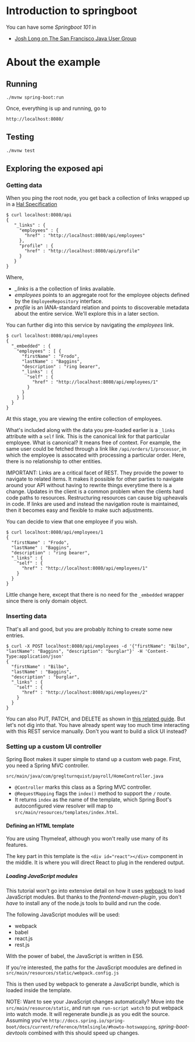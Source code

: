 
Introduction to springboot
==============
You can have some _Springboot 101_ in 

* [Josh Long on The San Francisco Java User Group](https://www.youtube.com/watch?v=sbPSjI4tt10)


# About the example

## Running

    ./mvnw spring-boot:run
    
Once, everything is up and running, go to 

    http://localhost:8080/

## Testing

    ./mvnw test

## Exploring the exposed api

### Getting data

When you ping the root node, you get back a collection of links wrapped up in a [Hal Specification](http://stateless.co/hal_specification.html)


    $ curl localhost:8080/api
    {
       "_links" : {
         "employees" : {
           "href" : "http://localhost:8080/api/employees"
         },
         "profile" : {
           "href" : "http://localhost:8080/api/profile"
         }
       }
    }

Where,
* *_links* is a the collection of links available.
* *employees* points to an aggregate root for the employee objects defined by the `EmployeeRepository` interface.
* *profile* is an IANA-standard relation and points to discoverable metadata about the entire service. We'll explore this in a later section.


You can further dig into this service by navigating the *employees* link.


    $ curl localhost:8080/api/employees
    {
      "_embedded" : {
        "employees" : [ {
          "firstName" : "Frodo",
          "lastName" : "Baggins",
          "description" : "ring bearer",
          "_links" : {
            "self" : {
              "href" : "http://localhost:8080/api/employees/1"
            }
          }
        } ]
      }
    }


At this stage, you are viewing the entire collection of employees.

What's included along with the data you pre-loaded earlier is a `_links` attribute with a `self` link. This is the canonical 
link for that particular employee. What is canonical? It means free of context. For example, the same user could be fetched 
through a link like `/api/orders/1/processor`, in which the employee is assocated with processing a particular order. Here, 
there is no relationship to other entities.

IMPORTANT: Links are a critical facet of REST. They provide the power to navigate to related items. It makes it possible 
for other parties to navigate around your API without having to rewrite things everytime there is a change. Updates in 
the client is a common problem when the clients hard code paths to resources. Restructuring resources can cause big 
upheavals in code. If links are used and instead the navigation route is maintained, then it becomes easy and flexible 
to make such adjustments.

You can decide to view that one employee if you wish.


    $ curl localhost:8080/api/employees/1
    {
      "firstName" : "Frodo",
      "lastName" : "Baggins",
      "description" : "ring bearer",
      "_links" : {
        "self" : {
          "href" : "http://localhost:8080/api/employees/1"
        }
      }
    }


Little change here, except that there is no need for the `_embedded` wrapper since there is only domain object.

### Inserting data

That's all and good, but you are probably itching to create some new entries.


    $ curl -X POST localhost:8080/api/employees -d '{"firstName": "Bilbo", "lastName": "Baggins", "description": "burglar"}' -H 'Content-Type:application/json'
    {
      "firstName" : "Bilbo",
      "lastName" : "Baggins",
      "description" : "burglar",
      "_links" : {
        "self" : {
          "href" : "http://localhost:8080/api/employees/2"
        }
      }
    }


You can also PUT, PATCH, and DELETE as shown in [this related guide](https://spring.io/guides/gs/accessing-data-rest/). 
But let's not dig into that. You have already spent way too much time interacting with this REST service manually. Don't 
you want to build a slick UI instead?


### Setting up a custom UI controller

Spring Boot makes it super simple to stand up a custom web page. First, you need a Spring MVC controller.

`src/main/java/com/greglturnquist/payroll/HomeController.java`


* `@Controller` marks this class as a Spring MVC controller.
* `@RequestMapping` flags the `index()` method to support the `/` route.
* It returns `index` as the name of the template, which Spring Boot's autoconfigured view resolver will map to `src/main/resources/templates/index.html`.

#### Defining an HTML template

You are using Thymeleaf, although you won't really use many of its features.


The key part in this template is the `<div id="react"></div>` component in the middle. It is where you will direct React to plug in the rendered output.

##### Loading JavaScript modules

This tutorial won't go into extensive detail on how it uses [webpack](https://webpack.github.io/) to load JavaScript modules. But thanks to the *frontend-maven-plugin*, you don't _have_ to install any of the node.js tools to build and run the code.

The following JavaScript modules will be used:

* webpack
* babel
* react.js
* rest.js

With the power of babel, the JavaScript is written in ES6.

If you're interested, the paths for the JavaScript moodules are defined in `src/main/resources/static/webpack.config.js`

This is then used by webpack to generate a JavaScript bundle, which is loaded inside the template. 

NOTE: Want to see your JavaScript changes automatically? Move into the `src/main/resource/static`, and run `npm run-script watch` 
to put webpack into watch mode. It will regenerate bundle.js as you edit the source. Assuming you've 
`http://docs.spring.io/spring-boot/docs/current/reference/htmlsingle/#howto-hotswapping`, 
*spring-boot-devtools* combined with this should speed up changes.
